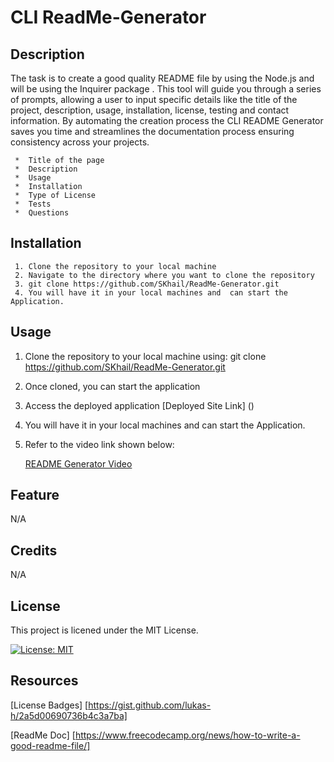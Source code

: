 # CLI ReadMe-Generator

## Description

The task is to create a good quality README file by using the Node.js and will be using the Inquirer package . This tool will guide you through a series of prompts, allowing a user to input specific details like the title of the project, description, usage, installation, license, testing and contact information. By automating the creation process the CLI README Generator saves you time and streamlines the documentation process ensuring consistency across your projects.

```
 *  Title of the page
 *  Description
 *  Usage
 *  Installation
 *  Type of License
 *  Tests
 *  Questions

```

## Installation

```
 1. Clone the repository to your local machine
 2. Navigate to the directory where you want to clone the repository
 3. git clone https://github.com/SKhail/ReadMe-Generator.git
 4. You will have it in your local machines and  can start the Application.
```

## Usage

1. Clone the repository to your local machine using:
   git clone https://github.com/SKhail/ReadMe-Generator.git
2. Once cloned, you can start the application
3. Access the deployed application [Deployed Site Link] ()
4. You will have it in your local machines and can start the Application.
5. Refer to the video link shown below:

   [ README Generator Video](utils/video/ReadMe-Generator.mp4)

## Feature

N/A

## Credits

N/A

## License

This project is licened under the MIT License.

[![License: MIT](https://img.shields.io/badge/License-MIT-yellow.svg)](https://opensource.org/licenses/MIT)

## Resources

[License Badges] [https://gist.github.com/lukas-h/2a5d00690736b4c3a7ba]

[ReadMe Doc] [https://www.freecodecamp.org/news/how-to-write-a-good-readme-file/]
